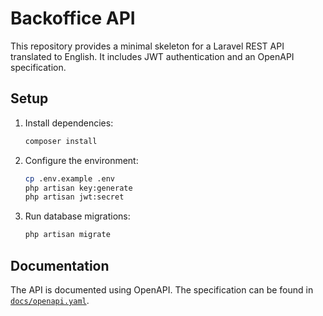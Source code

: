 # Backoffice API

This repository provides a minimal skeleton for a Laravel REST API translated to English. It includes JWT authentication and an OpenAPI specification.

## Setup

1. Install dependencies:
   ```bash
   composer install
   ```
2. Configure the environment:
   ```bash
   cp .env.example .env
   php artisan key:generate
   php artisan jwt:secret
   ```
3. Run database migrations:
   ```bash
   php artisan migrate
   ```

## Documentation

The API is documented using OpenAPI. The specification can be found in [`docs/openapi.yaml`](docs/openapi.yaml).
